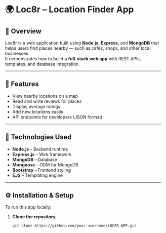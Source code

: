 # 🌍 Loc8r – Location Finder App

## 🧩 Overview
Loc8r is a web application built using **Node.js**, **Express**, and **MongoDB** that helps users find places nearby — such as cafés, shops, and other local businesses.  
It demonstrates how to build a **full-stack web app** with REST APIs, templates, and database integration.

---

## 🚀 Features
- View nearby locations on a map  
- Read and write reviews for places  
- Display average ratings  
- Add new locations easily  
- API endpoints for developers (JSON format)

---

## 🧠 Technologies Used
- **Node.js** – Backend runtime  
- **Express.js** – Web framework  
- **MongoDB** – Database  
- **Mongoose** – ODM for MongoDB  
- **Bootstrap** – Frontend styling  
- **EJS** – Templating engine  

---

## ⚙️ Installation & Setup
To run this app locally:

1. **Clone the repository**
   ```bash
   git clone https://github.com/your-username/LOC8R_APP.git
